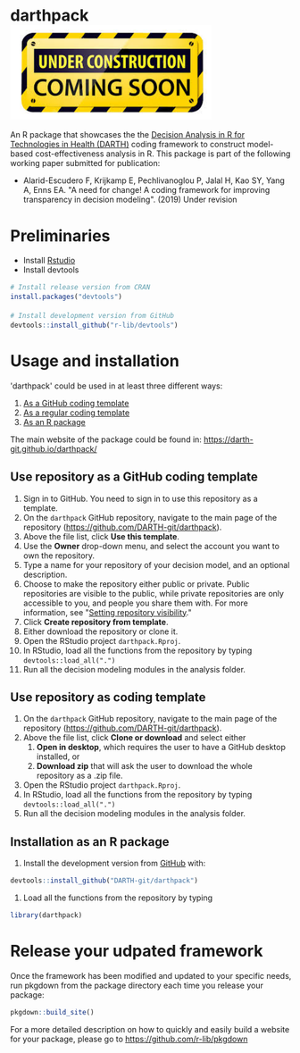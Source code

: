 
<!-- README.md is generated from README.Rmd. Please edit that file -->
darthpack <img src="docs/figs/under_const.jpeg" align="center" alt="" width="360" />
====================================================================================

An R package that showcases the the [Decision Analysis in R for Technologies in Health (DARTH)](darthworkgroup.com) coding framework to construct model-based cost-effectiveness analysis in R. This package is part of the following working paper submitted for publication:

-   Alarid-Escudero F, Krijkamp E, Pechlivanoglou P, Jalal H, Kao SY, Yang A, Enns EA. "A need for change! A coding framework for improving transparency in decision modeling". (2019) Under revision

Preliminaries
=============

-   Install [Rstudio](https://www.rstudio.com/products/rstudio/download/)
-   Install devtools

``` r
# Install release version from CRAN
install.packages("devtools")

# Install development version from GitHub
devtools::install_github("r-lib/devtools")
```

Usage and installation
======================

'darthpack' could be used in at least three different ways:

1.  [As a GitHub coding template](#use-repository-as-coding-template)
2.  [As a regular coding template](#use-repository-as-coding-template)
3.  [As an R package](#installation-as-a-package)

The main website of the package could be found in: <https://darth-git.github.io/darthpack/>

Use repository as a GitHub coding template
------------------------------------------

1.  Sign in to GitHub. You need to sign in to use this repository as a template.
2.  On the `darthpack` GitHub repository, navigate to the main page of the repository (<https://github.com/DARTH-git/darthpack>).
3.  Above the file list, click **Use this template**.
4.  Use the **Owner** drop-down menu, and select the account you want to own the repository.
5.  Type a name for your repository of your decision model, and an optional description.
6.  Choose to make the repository either public or private. Public repositories are visible to the public, while private repositories are only accessible to you, and people you share them with. For more information, see "[Setting repository visibility](https://help.github.com/en/articles/setting-repository-visibility)."
7.  Click **Create repository from template**.
8.  Either download the repository or clone it.
9.  Open the RStudio project `darthpack.Rproj`.
10. In RStudio, load all the functions from the repository by typing `devtools::load_all(".")`
11. Run all the decision modeling modules in the analysis folder.

Use repository as coding template
---------------------------------

1.  On the `darthpack` GitHub repository, navigate to the main page of the repository (<https://github.com/DARTH-git/darthpack>).
2.  Above the file list, click **Clone or download** and select either
    1.  **Open in desktop**, which requires the user to have a GitHub desktop installed, or
    2.  **Download zip** that will ask the user to download the whole repository as a .zip file.
3.  Open the RStudio project `darthpack.Rproj`.
4.  In RStudio, load all the functions from the repository by typing `devtools::load_all(".")`
5.  Run all the decision modeling modules in the analysis folder.

Installation as an R package
----------------------------

1.  Install the development version from [GitHub](https://github.com) with:

``` r
devtools::install_github("DARTH-git/darthpack")
```

1.  Load all the functions from the repository by typing

``` r
library(darthpack)
```

Release your udpated framework
==============================

Once the framework has been modified and updated to your specific needs, run pkgdown from the package directory each time you release your package:

``` r
pkgdown::build_site()
```

For a more detailed description on how to quickly and easily build a website for your package, please go to <https://github.com/r-lib/pkgdown>
